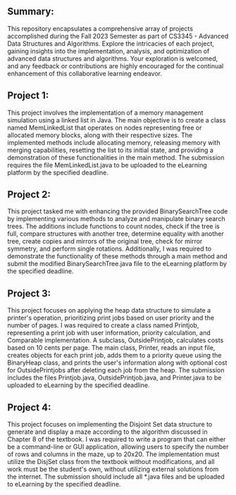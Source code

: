<strong><h2>Summary:</h2></strong>
<p>This repository encapsulates a comprehensive array of projects accomplished during the Fall 2023 Semester as part of CS3345 - Advanced Data Structures and Algorithms. Explore the intricacies of each project, gaining insights into the implementation, analysis, and optimization of advanced data structures and algorithms. Your exploration is welcomed, and any feedback or contributions are highly encouraged for the continual enhancement of this collaborative learning endeavor.</p>

<strong><h2>Project 1:</h2></strong> 
<p>This project involves the implementation of a memory management simulation using a linked list in Java. The main objective is to create a class named MemLinkedList that operates on nodes representing free or allocated memory blocks, along with their respective sizes. The implemented methods include allocating memory, releasing memory with merging capabilities, resetting the list to its initial state, and providing a demonstration of these functionalities in the main method. The submission requires the file MemLinkedList.java to be uploaded to the eLearning platform by the specified deadline.</p>

<strong><h2>Project 2:</h2></strong> 
<p>This project tasked me with enhancing the provided BinarySearchTree code by implementing various methods to analyze and manipulate binary search trees. The additions include functions to count nodes, check if the tree is full, compare structures with another tree, determine equality with another tree, create copies and mirrors of the original tree, check for mirror symmetry, and perform single rotations. Additionally, I was required to demonstrate the functionality of these methods through a main method and submit the modified BinarySearchTree.java file to the eLearning platform by the specified deadline.</p>

<strong><h2>Project 3:</h2></strong> 
<p>This project focuses on applying the heap data structure to simulate a printer's operation, prioritizing print jobs based on user priority and the number of pages. I was required to create a class named Printjob, representing a print job with user information, priority calculation, and Comparable implementation. A subclass, OutsidePrintjob, calculates costs based on 10 cents per page. The main class, Printer, reads an input file, creates objects for each print job, adds them to a priority queue using the BinaryHeap class, and prints the user's information along with optional cost for OutsidePrintjobs after deleting each job from the heap. The submission includes the files Printjob.java, OutsidePrintjob.java, and Printer.java to be uploaded to eLearning by the specified deadline.</p>

<strong><h2>Project 4:</h2></strong> 
<p>This project focuses on implementing the Disjoint Set data structure to generate and display a maze according to the algorithm discussed in Chapter 8 of the textbook. I was required to write a program that can either be a command-line or GUI application, allowing users to specify the number of rows and columns in the maze, up to 20x20. The implementation must utilize the DisjSet class from the textbook without modifications, and all work must be the student's own, without utilizing external solutions from the internet. The submission should include all *.java files and be uploaded to eLearning by the specified deadline.</p>
